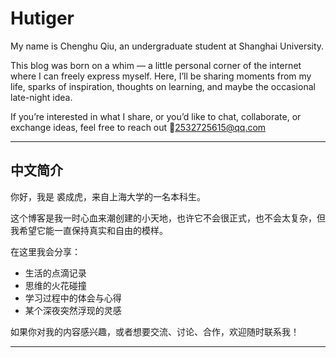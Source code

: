 # Hutiger

My name is Chenghu Qiu, an undergraduate student at Shanghai University.

This blog was born on a whim — a little personal corner of the internet where I can freely express myself.
Here, I’ll be sharing moments from my life, sparks of inspiration, thoughts on learning, and maybe the occasional late-night idea.

If you’re interested in what I share, or you’d like to chat, collaborate, or exchange ideas, feel free to reach out  📨2532725615@qq.com

---
## 中文简介

你好，我是 裘成虎，来自上海大学的一名本科生。

这个博客是我一时心血来潮创建的小天地，也许它不会很正式，也不会太复杂，但我希望它能一直保持真实和自由的模样。

在这里我会分享：
- 生活的点滴记录  
- 思维的火花碰撞  
- 学习过程中的体会与心得  
- 某个深夜突然浮现的灵感  

如果你对我的内容感兴趣，或者想要交流、讨论、合作，欢迎随时联系我！

---